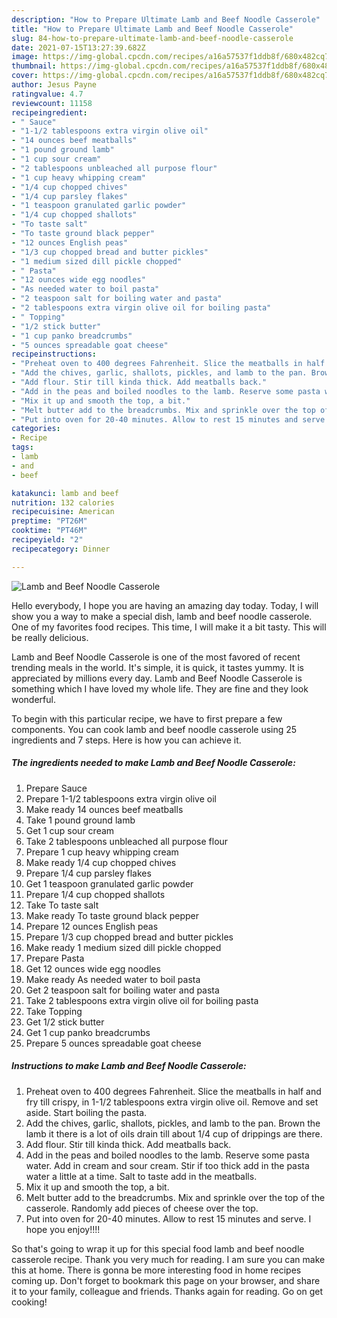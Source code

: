 ```yaml
---
description: "How to Prepare Ultimate Lamb and Beef Noodle Casserole"
title: "How to Prepare Ultimate Lamb and Beef Noodle Casserole"
slug: 84-how-to-prepare-ultimate-lamb-and-beef-noodle-casserole
date: 2021-07-15T13:27:39.682Z
image: https://img-global.cpcdn.com/recipes/a16a57537f1ddb8f/680x482cq70/lamb-and-beef-noodle-casserole-recipe-main-photo.jpg
thumbnail: https://img-global.cpcdn.com/recipes/a16a57537f1ddb8f/680x482cq70/lamb-and-beef-noodle-casserole-recipe-main-photo.jpg
cover: https://img-global.cpcdn.com/recipes/a16a57537f1ddb8f/680x482cq70/lamb-and-beef-noodle-casserole-recipe-main-photo.jpg
author: Jesus Payne
ratingvalue: 4.7
reviewcount: 11158
recipeingredient:
- " Sauce"
- "1-1/2 tablespoons extra virgin olive oil"
- "14 ounces beef meatballs"
- "1 pound ground lamb"
- "1 cup sour cream"
- "2 tablespoons unbleached all purpose flour"
- "1 cup heavy whipping cream"
- "1/4 cup chopped chives"
- "1/4 cup parsley flakes"
- "1 teaspoon granulated garlic powder"
- "1/4 cup chopped shallots"
- "To taste salt"
- "To taste ground black pepper"
- "12 ounces English peas"
- "1/3 cup chopped bread and butter pickles"
- "1 medium sized dill pickle chopped"
- " Pasta"
- "12 ounces wide egg noodles"
- "As needed water to boil pasta"
- "2 teaspoon salt for boiling water and pasta"
- "2 tablespoons extra virgin olive oil for boiling pasta"
- " Topping"
- "1/2 stick butter"
- "1 cup panko breadcrumbs"
- "5 ounces spreadable goat cheese"
recipeinstructions:
- "Preheat oven to 400 degrees Fahrenheit. Slice the meatballs in half and fry till crispy, in 1-1/2 tablespoons extra virgin olive oil. Remove and set aside. Start boiling the pasta."
- "Add the chives, garlic, shallots, pickles, and lamb to the pan. Brown the lamb it there is a lot of oils drain till about 1/4 cup of drippings are there."
- "Add flour. Stir till kinda thick. Add meatballs back."
- "Add in the peas and boiled noodles to the lamb. Reserve some pasta water. Add in cream and sour cream. Stir if too thick add in the pasta water a little at a time. Salt to taste add in the meatballs."
- "Mix it up and smooth the top, a bit."
- "Melt butter add to the breadcrumbs. Mix and sprinkle over the top of the casserole. Randomly add pieces of cheese over the top."
- "Put into oven for 20-40 minutes. Allow to rest 15 minutes and serve. I hope you enjoy!!!!"
categories:
- Recipe
tags:
- lamb
- and
- beef

katakunci: lamb and beef 
nutrition: 132 calories
recipecuisine: American
preptime: "PT26M"
cooktime: "PT46M"
recipeyield: "2"
recipecategory: Dinner

---
```



![Lamb and Beef Noodle Casserole](https://img-global.cpcdn.com/recipes/a16a57537f1ddb8f/680x482cq70/lamb-and-beef-noodle-casserole-recipe-main-photo.jpg)

Hello everybody, I hope you are having an amazing day today. Today, I will show you a way to make a special dish, lamb and beef noodle casserole. One of my favorites food recipes. This time, I will make it a bit tasty. This will be really delicious.

Lamb and Beef Noodle Casserole is one of the most favored of recent trending meals in the world. It's simple, it is quick, it tastes yummy. It is appreciated by millions every day. Lamb and Beef Noodle Casserole is something which I have loved my whole life. They are fine and they look wonderful.




To begin with this particular recipe, we have to first prepare a few components. You can cook lamb and beef noodle casserole using 25 ingredients and 7 steps. Here is how you can achieve it.

<!--inarticleads1-->

##### The ingredients needed to make Lamb and Beef Noodle Casserole:

1. Prepare  Sauce
1. Prepare 1-1/2 tablespoons extra virgin olive oil
1. Make ready 14 ounces beef meatballs
1. Take 1 pound ground lamb
1. Get 1 cup sour cream
1. Take 2 tablespoons unbleached all purpose flour
1. Prepare 1 cup heavy whipping cream
1. Make ready 1/4 cup chopped chives
1. Prepare 1/4 cup parsley flakes
1. Get 1 teaspoon granulated garlic powder
1. Prepare 1/4 cup chopped shallots
1. Take To taste salt
1. Make ready To taste ground black pepper
1. Prepare 12 ounces English peas
1. Prepare 1/3 cup chopped bread and butter pickles
1. Make ready 1 medium sized dill pickle chopped
1. Prepare  Pasta
1. Get 12 ounces wide egg noodles
1. Make ready As needed water to boil pasta
1. Get 2 teaspoon salt for boiling water and pasta
1. Take 2 tablespoons extra virgin olive oil for boiling pasta
1. Take  Topping
1. Get 1/2 stick butter
1. Get 1 cup panko breadcrumbs
1. Prepare 5 ounces spreadable goat cheese




<!--inarticleads2-->

##### Instructions to make Lamb and Beef Noodle Casserole:

1. Preheat oven to 400 degrees Fahrenheit. Slice the meatballs in half and fry till crispy, in 1-1/2 tablespoons extra virgin olive oil. Remove and set aside. Start boiling the pasta.
1. Add the chives, garlic, shallots, pickles, and lamb to the pan. Brown the lamb it there is a lot of oils drain till about 1/4 cup of drippings are there.
1. Add flour. Stir till kinda thick. Add meatballs back.
1. Add in the peas and boiled noodles to the lamb. Reserve some pasta water. Add in cream and sour cream. Stir if too thick add in the pasta water a little at a time. Salt to taste add in the meatballs.
1. Mix it up and smooth the top, a bit.
1. Melt butter add to the breadcrumbs. Mix and sprinkle over the top of the casserole. Randomly add pieces of cheese over the top.
1. Put into oven for 20-40 minutes. Allow to rest 15 minutes and serve. I hope you enjoy!!!!




So that's going to wrap it up for this special food lamb and beef noodle casserole recipe. Thank you very much for reading. I am sure you can make this at home. There is gonna be more interesting food in home recipes coming up. Don't forget to bookmark this page on your browser, and share it to your family, colleague and friends. Thanks again for reading. Go on get cooking!
